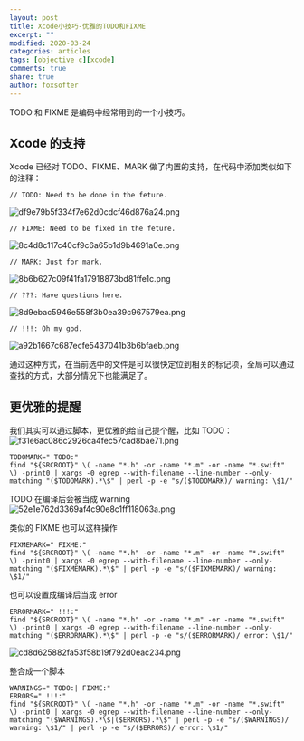```yaml
---
layout: post
title: Xcode小技巧-优雅的TODO和FIXME
excerpt: ""
modified: 2020-03-24
categories: articles
tags: [objective c][xcode]
comments: true
share: true
author: foxsofter
---
```


TODO 和 FIXME 是编码中经常用到的一个小技巧。

## Xcode 的支持

Xcode 已经对 TODO、FIXME、MARK 做了内置的支持，在代码中添加类似如下的注释：

```
// TODO: Need to be done in the feture.
```

![df9e79b5f334f7e62d0cdcf46d876a24.png](evernotecid://CF249C4B-64BA-4C7E-96BA-FC73E5C8447B/appyinxiangcom/4761577/ENResource/p512)

```
// FIXME: Need to be fixed in the feture.
```

![8c4d8c117c40cf9c6a65b1d9b4691a0e.png](evernotecid://CF249C4B-64BA-4C7E-96BA-FC73E5C8447B/appyinxiangcom/4761577/ENResource/p514)

```
// MARK: Just for mark.
```

![8b6b627c09f41fa17918873bd81ffe1c.png](evernotecid://CF249C4B-64BA-4C7E-96BA-FC73E5C8447B/appyinxiangcom/4761577/ENResource/p515)

```
// ???: Have questions here.
```

![8d9ebac5946e558f3b0ea39c967579ea.png](evernotecid://CF249C4B-64BA-4C7E-96BA-FC73E5C8447B/appyinxiangcom/4761577/ENResource/p516)

```
// !!!: Oh my god.
```

![a92b1667c687ecfe5437041b3b6bfaeb.png](evernotecid://CF249C4B-64BA-4C7E-96BA-FC73E5C8447B/appyinxiangcom/4761577/ENResource/p517)

通过这种方式，在当前选中的文件是可以很快定位到相关的标记项，全局可以通过查找的方式，大部分情况下也能满足了。

## 更优雅的提醒

我们其实可以通过脚本，更优雅的给自己提个醒，比如 TODO：
![f31e6ac086c2926ca4fec57cad8bae71.png](evernotecid://CF249C4B-64BA-4C7E-96BA-FC73E5C8447B/appyinxiangcom/4761577/ENResource/p518)

```Shell
TODOMARK=" TODO:"
find "${SRCROOT}" \( -name "*.h" -or -name "*.m" -or -name "*.swift" \) -print0 | xargs -0 egrep --with-filename --line-number --only-matching "($TODOMARK).*\$" | perl -p -e "s/($TODOMARK)/ warning: \$1/"
```

TODO 在编译后会被当成 warning
![52e1e762d3369af4c90e8c1ff118063a.png](evernotecid://CF249C4B-64BA-4C7E-96BA-FC73E5C8447B/appyinxiangcom/4761577/ENResource/p519)

类似的 FIXME 也可以这样操作

```Shell
FIXMEMARK=" FIXME:"
find "${SRCROOT}" \( -name "*.h" -or -name "*.m" -or -name "*.swift" \) -print0 | xargs -0 egrep --with-filename --line-number --only-matching "($FIXMEMARK).*\$" | perl -p -e "s/($FIXMEMARK)/ warning: \$1/"
```

也可以设置成编译后当成 error

```Shell
ERRORMARK=" !!!:"
find "${SRCROOT}" \( -name "*.h" -or -name "*.m" -or -name "*.swift" \) -print0 | xargs -0 egrep --with-filename --line-number --only-matching "($ERRORMARK).*\$" | perl -p -e "s/($ERRORMARK)/ error: \$1/"
```

![cd8d625882fa53f58b19f792d0eac234.png](evernotecid://CF249C4B-64BA-4C7E-96BA-FC73E5C8447B/appyinxiangcom/4761577/ENResource/p520)

整合成一个脚本

```Shell
WARNINGS=" TODO:| FIXME:"
ERRORS=" !!!:"
find "${SRCROOT}" \( -name "*.h" -or -name "*.m" -or -name "*.swift" \) -print0 | xargs -0 egrep --with-filename --line-number --only-matching "($WARNINGS).*\$|($ERRORS).*\$" | perl -p -e "s/($WARNINGS)/ warning: \$1/" | perl -p -e "s/($ERRORS)/ error: \$1/"
```

